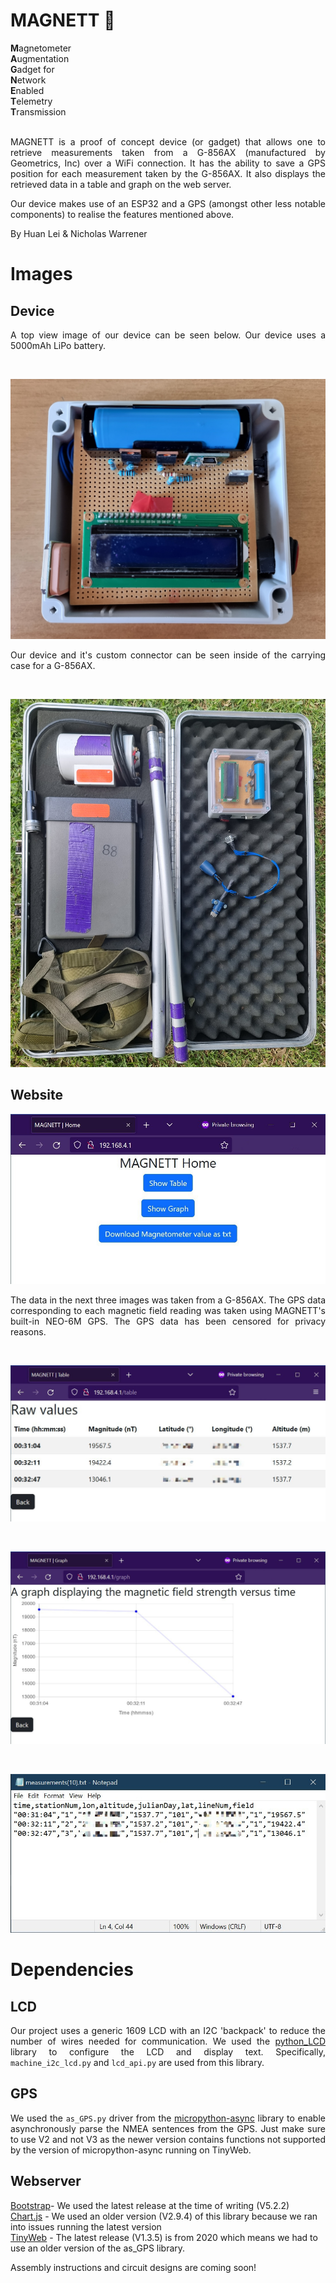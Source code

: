 # MAGNETT 🧲
<b>M</b>agnetometer<br/>
<b>A</b>ugmentation<br/>
<b>G</b>adget for<br/>
<b>N</b>etwork<br/>
<b>E</b>nabled<br/>
<b>T</b>elemetry<br/>
<b>T</b>ransmission<br/>
<br/>

<p align="justify">
MAGNETT is a proof of concept device (or gadget) that allows one to retrieve measurements taken from a G-856AX (manufactured by Geometrics, Inc) over a WiFi connection. It has the ability to save a GPS position for each measurement taken by the G-856AX. It also displays the retrieved data in a table and graph on the web server.  
</p>

<p align="justify">
Our device makes use of an ESP32 and a GPS (amongst other less notable components) to realise the features mentioned above. 
</p>

By Huan Lei & Nicholas Warrener 

# Images
## Device
<p align="justify">
A top view image of our device can be seen below. Our device uses a 5000mAh LiPo battery. 
</p>
<br/>

![An image showing the top view of our device. A battery, USB port, two MOSFETs, a display, and the GPS antenna can be seen. ](images/close_up.jpg "Top view of MAGNETT.")

<p align="justify">
Our device and it's custom connector can be seen inside of the carrying case for a G-856AX. 
</p>
<br/>

![An image showing our device sitting inside the carrying case for a Geometrics G-856AX proton precession magnetometer. The magnetometer's console and sensor can be seen as well as the poles used to hold up the sensor. ](images/case.jpg "MAGNETT with a G-856AX.")

## Website 
![Our device's homepage displaying three buttons: Table, Graph and Download data.](images/homePage.jpg "MAGNETT home page.")

<p align="justify">
The data in the next three images was taken from a G-856AX. The GPS data corresponding to each magnetic field reading was taken using MAGNETT's built-in NEO-6M GPS. The GPS data has been censored for privacy reasons. 
</p>
<br/>

![A webpage displaying a table with three rows of data.](images/table.jpg "MAGNETT table page.")

<br/>

![A line graph displaying a plot of the magnetic field strength versus time.](images/graph.jpg "MAGNETT graph page.")

<br/>


![A screenshot of a text document containing data downloaded from our device.](images/downloadedData.jpg "MAGNETT downloaded data.")

# Dependencies 
## LCD
<p align="justify">
Our project uses a generic 1609 LCD with an I2C 'backpack' to reduce the number of wires needed for communication. We used the 
<a href="https://github.com/dhylands/python_lcd">python_LCD</a> library to configure the LCD and display text. Specifically, <code>machine_i2c_lcd.py</code> and <code>lcd_api.py</code> are used from this library.
</p>

## GPS
<p align="justify">
We used the <code>as_GPS.py</code> driver from the <a href="https://github.com/peterhinch/micropython-async">micropython-async</a> library to enable asynchronously parse the NMEA sentences from the GPS. Just make sure to use V2 and not V3 as the newer version contains functions not supported by the version of micropython-async running on TinyWeb.
</p>

## Webserver
[Bootstrap](https://github.com/twbs/bootstrap/tree/v5.2.2/site/content/docs/5.2)- We used the latest release at the time of writing (V5.2.2) <br/>
[Chart.js](https://www.chartjs.org/docs/2.9.4/) - We used an older version (V2.9.4) of this library because we ran into issues running the latest version<br/>
[TinyWeb](https://github.com/belyalov/tinyweb) - The latest release (V1.3.5) is from 2020 which means we had to use an older version of the as_GPS library.

Assembly instructions and circuit designs are coming soon!
